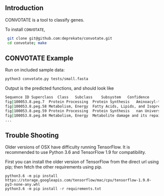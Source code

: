 Introduction
------------

CONVOTATE is a tool to classify genes.

To install `CONVOTATE`,
```sh
 git clone git@github.com:deprekate/convotate.git
 cd convotate; make
```

CONVOTATE Example
--------------

Run on included sample data:
```sh
python3 convotate.py tests/small.fasta 
```
Output is the predicted functions, and should look like
```sh
Sequence ID	Superclass	Class	Subclass	Subsystem	Confidence
fig|100053.8.peg.7	Protein Processing	Protein Synthesis	Aminoacyl-tRNA-synthetases		1
fig|100053.8.peg.58	Metabolism, Energy	Fatty Acids, Lipids, and Isoprenoids	Phospholipids		1
fig|100053.8.peg.59	Protein Processing	Protein Synthesis	nan	Universal GTPases	0.9976
fig|100053.8.peg.84	Metabolism, Energy	Metabolite damage and its repair or mitigation	nan	Nudix proteins (nucleoside triphosphate hydrolases)	1
...
```

Trouble Shooting
--------------
Older versions of OSX have difficulty running TensorFlow.  It is recommended to use Python 3.6 and TensorFlow 1.9 for compatibility.

First you can install the older version of TensorFlow from the direct url using pip; then fetch the other requirements using pip.
```
python3.6 -m pip install https://storage.googleapis.com/tensorflow/mac/cpu/tensorflow-1.9.0-py3-none-any.whl
python3.6 -m pip install -r requirements.txt
```
